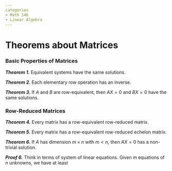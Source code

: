 ```yaml
---
categories
- Math 146
- Linear Algebra
---
```


# Theorems about Matrices

### Basic Properties of Matrices

***Theorem 1.*** 
Equivalent systems have the same solutions.

***Theorem 2.***
Each elementary row operation has an inverse.

***Theorem 3.***
If $A$ and $B$ are row-equivalent, then $AX = 0$ and $BX = 0$ have the same solutions.

### Row-Reduced Matrices

***Theorem 4.***
Every matrix has a row-equivalent row-reduced matrix.

***Theorem 5.***
Every matrix has a row-equivalent row-reduced echelon matrix.

***Theorem 6.***
If $A$ has dimension $m \times n$ with $m < n$, then $AX = 0$ has a non-trivial solution.

***Proof 6.***
Think in terms of system of linear equations. Given $m$ equations of $n$ unknowns, we have at least 
